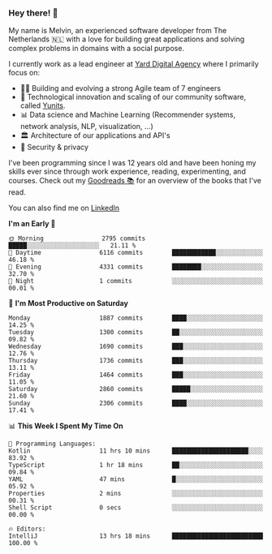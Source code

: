 ### Hey there! 👋

My name is Melvin, an experienced software developer from The Netherlands 🇳🇱 with a love for building great applications and solving complex problems in domains with a social purpose. 

I currently work as a lead engineer at [Yard Digital Agency](https://github.com/yardinternet) where I primarily focus on:

* 👏🏼 Building and evolving a strong Agile team of 7 engineers
* 🚀 Technological innovation and scaling of our community software, called [Yunits](https://www.yunits.com/).
* 📊 Data science and Machine Learning (Recommender systems, network analysis, NLP, visualization, ...)
* 🏛 Architecture of our applications and API's
* 🔐 Security & privacy

I've been programming since I was 12 years old and have been honing my skills ever since through work experience, reading, experimenting, and courses.
Check out my [Goodreads 📚](https://goodreads.com/melvinkoopmans) for an overview of the books that I've read. 

You can also find me on [LinkedIn](https://www.linkedin.com/in/melvinkoopmans)

<!--START_SECTION:waka-->
**I'm an Early 🐤** 

```text
🌞 Morning                2795 commits        █████░░░░░░░░░░░░░░░░░░░░   21.11 % 
🌆 Daytime                6116 commits        ████████████░░░░░░░░░░░░░   46.18 % 
🌃 Evening                4331 commits        ████████░░░░░░░░░░░░░░░░░   32.70 % 
🌙 Night                  1 commits           ░░░░░░░░░░░░░░░░░░░░░░░░░   00.01 % 
```
📅 **I'm Most Productive on Saturday** 

```text
Monday                   1887 commits        ████░░░░░░░░░░░░░░░░░░░░░   14.25 % 
Tuesday                  1300 commits        ██░░░░░░░░░░░░░░░░░░░░░░░   09.82 % 
Wednesday                1690 commits        ███░░░░░░░░░░░░░░░░░░░░░░   12.76 % 
Thursday                 1736 commits        ███░░░░░░░░░░░░░░░░░░░░░░   13.11 % 
Friday                   1464 commits        ███░░░░░░░░░░░░░░░░░░░░░░   11.05 % 
Saturday                 2860 commits        █████░░░░░░░░░░░░░░░░░░░░   21.60 % 
Sunday                   2306 commits        ████░░░░░░░░░░░░░░░░░░░░░   17.41 % 
```


📊 **This Week I Spent My Time On** 

```text
💬 Programming Languages: 
Kotlin                   11 hrs 10 mins      █████████████████████░░░░   83.92 % 
TypeScript               1 hr 18 mins        ██░░░░░░░░░░░░░░░░░░░░░░░   09.84 % 
YAML                     47 mins             █░░░░░░░░░░░░░░░░░░░░░░░░   05.92 % 
Properties               2 mins              ░░░░░░░░░░░░░░░░░░░░░░░░░   00.31 % 
Shell Script             0 secs              ░░░░░░░░░░░░░░░░░░░░░░░░░   00.00 % 

🔥 Editors: 
IntelliJ                 13 hrs 18 mins      █████████████████████████   100.00 % 
```


<!--END_SECTION:waka-->
